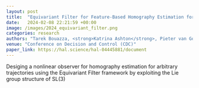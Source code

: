 ```yaml
---
layout: post
title:  "Equivariant Filter for Feature-Based Homography Estimation for General Camera Motion"
date:   2024-02-08 22:21:59 +00:00
image: /images/2024_equivariant_filter.png
categories: research
authors: "Tarek Bouazza, <strong>Katrina Ashton</strong>, Pieter van Goor, Robert Mahony, Tarek Hamel"
venue: "Conference on Decision and Control (CDC)"
paper_link: https://hal.science/hal-04445881/document
---
```

Desiging a nonlinear observer for homography estimation for arbitrary trajectories using the Equivariant Filter framework by exploiting the Lie group structure of SL(3) 
